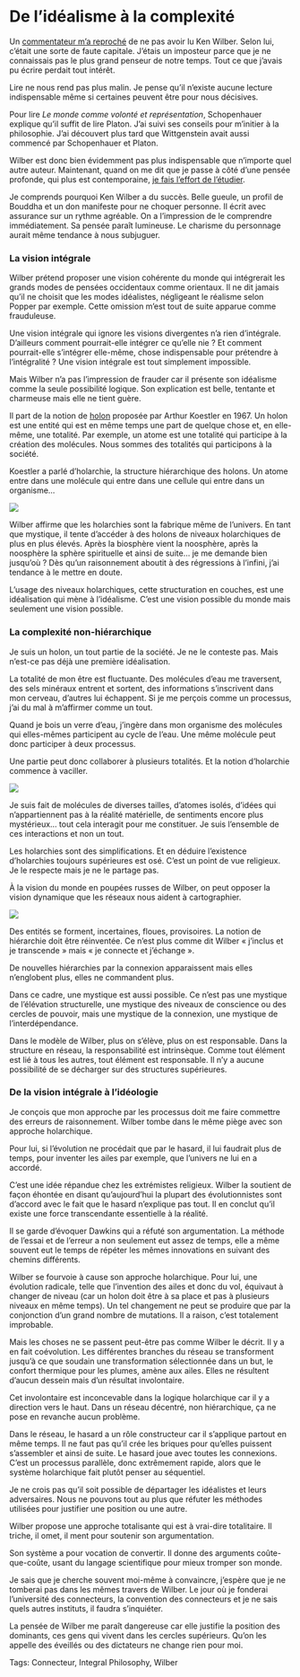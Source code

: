 # De l’idéalisme à la complexité

Un [commentateur m’a reproché](http://blog.tcrouzet.com/2008/09/18/premiers-pas-avec-ken-wilber/#comment-61022) de ne pas avoir lu Ken Wilber. Selon lui, c’était une sorte de faute capitale. J’étais un imposteur parce que je ne connaissais pas le plus grand penseur de notre temps. Tout ce que j’avais pu écrire perdait tout intérêt.

Lire ne nous rend pas plus malin. Je pense qu’il n’existe aucune lecture indispensable même si certaines peuvent être pour nous décisives.

Pour lire *Le monde comme volonté et représentation*, Schopenhauer explique qu’il suffit de lire Platon. J’ai suivi ses conseils pour m’initier à la philosophie. J’ai découvert plus tard que Wittgenstein avait aussi commencé par Schopenhauer et Platon.

Wilber est donc bien évidemment pas plus indispensable que n’importe quel autre auteur. Maintenant, quand on me dit que je passe à côté d’une pensée profonde, qui plus est contemporaine, [je fais l’effort de l’étudier](http://blog.tcrouzet.com/2008/09/18/premiers-pas-avec-ken-wilber/).

Je comprends pourquoi Ken Wilber a du succès. Belle gueule, un profil de Bouddha et un don manifeste pour ne choquer personne. Il écrit avec assurance sur un rythme agréable. On a l’impression de le comprendre immédiatement. Sa pensée paraît lumineuse. Le charisme du personnage aurait même tendance à nous subjuguer.

### La vision intégrale

Wilber prétend proposer une vision cohérente du monde qui intégrerait les grands modes de pensées occidentaux comme orientaux. Il ne dit jamais qu’il ne choisit que les modes idéalistes, négligeant le réalisme selon Popper par exemple. Cette omission m’est tout de suite apparue comme frauduleuse.

Une vision intégrale qui ignore les visions divergentes n’a rien d’intégrale. D’ailleurs comment pourrait-elle intégrer ce qu’elle nie ? Et comment pourrait-elle s’intégrer elle-même, chose indispensable pour prétendre à l’intégralité ? Une vision intégrale est tout simplement impossible.

Mais Wilber n’a pas l’impression de frauder car il présente son idéalisme comme la seule possibilité logique. Son explication est belle, tentante et charmeuse mais elle ne tient guère.

Il part de la notion de [holon](http://en.wikipedia.org/wiki/Holon_(philosophy)) proposée par Arthur Koestler en 1967. Un holon est une entité qui est en même temps une part de quelque chose et, en elle-même, une totalité. Par exemple, un atome est une totalité qui participe à la création des molécules. Nous sommes des totalités qui participons à la société.

Koestler a parlé d’holarchie, la structure hiérarchique des holons. Un atome entre dans une molécule qui entre dans une cellule qui entre dans un organisme…

![](http://blog.tcrouzet.comhttps://tcrouzet.com/images_tc/2008/10/wilber1.gif)

Wilber affirme que les holarchies sont la fabrique même de l’univers. En tant que mystique, il tente d’accéder à des holons de niveaux holarchiques de plus en plus élevés. Après la biosphère vient la noosphère, après la noosphère la sphère spirituelle et ainsi de suite… je me demande bien jusqu’où ? Dès qu’un raisonnement aboutit à des régressions à l’infini, j’ai tendance à le mettre en doute.

L’usage des niveaux holarchiques, cette structuration en couches, est une idéalisation qui mène à l’idéalisme. C’est une vision possible du monde mais seulement une vision possible.

### La complexité non-hiérarchique

Je suis un holon, un tout partie de la société. Je ne le conteste pas. Mais n’est-ce pas déjà une première idéalisation.

La totalité de mon être est fluctuante. Des molécules d’eau me traversent, des sels minéraux entrent et sortent, des informations s’inscrivent dans mon cerveau, d’autres lui échappent. Si je me perçois comme un processus, j’ai du mal à m’affirmer comme un tout.

Quand je bois un verre d’eau, j’ingère dans mon organisme des molécules qui elles-mêmes participent au cycle de l’eau. Une même molécule peut donc participer à deux processus.

Une partie peut donc collaborer à plusieurs totalités. Et la notion d’holarchie commence à vaciller.

![](http://blog.tcrouzet.comhttps://tcrouzet.com/images_tc/2008/10/wilber2.gif)

Je suis fait de molécules de diverses tailles, d’atomes isolés, d’idées qui n’appartiennent pas à la réalité matérielle, de sentiments encore plus mystérieux… tout cela interagit pour me constituer. Je suis l’ensemble de ces interactions et non un tout.

Les holarchies sont des simplifications. Et en déduire l’existence d’holarchies toujours supérieures est osé. C’est un point de vue religieux. Je le respecte mais je ne le partage pas.

À la vision du monde en poupées russes de Wilber, on peut opposer la vision dynamique que les réseaux nous aident à cartographier.

![](http://blog.tcrouzet.comhttps://tcrouzet.com/images_tc/2008/10/wilber3.gif)

Des entités se forment, incertaines, floues, provisoires. La notion de hiérarchie doit être réinventée. Ce n’est plus comme dit Wilber « j’inclus et je transcende » mais « je connecte et j’échange ».

De nouvelles hiérarchies par la connexion apparaissent mais elles n’englobent plus, elles ne commandent plus.

Dans ce cadre, une mystique est aussi possible. Ce n’est pas une mystique de l’élévation structurelle, une mystique des niveaux de conscience ou des cercles de pouvoir, mais une mystique de la connexion, une mystique de l’interdépendance.

Dans le modèle de Wilber, plus on s’élève, plus on est responsable. Dans la structure en réseau, la responsabilité est intrinsèque. Comme tout élément est lié à tous les autres, tout élément est responsable. Il n’y a aucune possibilité de se décharger sur des structures supérieures.

### De la vision intégrale à l’idéologie

Je conçois que mon approche par les processus doit me faire commettre des erreurs de raisonnement. Wilber tombe dans le même piège avec son approche holarchique.

Pour lui, si l’évolution ne procédait que par le hasard, il lui faudrait plus de temps, pour inventer les ailes par exemple, que l’univers ne lui en a accordé.

C’est une idée répandue chez les extrémistes religieux. Wilber la soutient de façon éhontée en disant qu’aujourd’hui la plupart des évolutionnistes sont d’accord avec le fait que le hasard n’explique pas tout. Il en conclut qu’il existe une force transcendante essentielle à la réalité.

Il se garde d’évoquer Dawkins qui a réfuté son argumentation. La méthode de l’essai et de l’erreur a non seulement eut assez de temps, elle a même souvent eut le temps de répéter les mêmes innovations en suivant des chemins différents.

Wilber se fourvoie à cause son approche holarchique. Pour lui, une évolution radicale, telle que l’invention des ailes et donc du vol, équivaut à changer de niveau (car un holon doit être à sa place et pas à plusieurs niveaux en même temps). Un tel changement ne peut se produire que par la conjonction d’un grand nombre de mutations. Il a raison, c’est totalement improbable.

Mais les choses ne se passent peut-être pas comme Wilber le décrit. Il y a en fait coévolution. Les différentes branches du réseau se transforment jusqu’à ce que soudain une transformation sélectionnée dans un but, le confort thermique pour les plumes, amène aux ailes. Elles ne résultent d’aucun dessein mais d’un résultat involontaire.

Cet involontaire est inconcevable dans la logique holarchique car il y a direction vers le haut. Dans un réseau décentré, non hiérarchique, ça ne pose en revanche aucun problème.

Dans le réseau, le hasard a un rôle constructeur car il s’applique partout en même temps. Il ne faut pas qu’il crée les briques pour qu’elles puissent s’assembler et ainsi de suite. Le hasard joue avec toutes les connexions. C’est un processus parallèle, donc extrêmement rapide, alors que le système holarchique fait plutôt penser au séquentiel.

Je ne crois pas qu’il soit possible de départager les idéalistes et leurs adversaires. Nous ne pouvons tout au plus que réfuter les méthodes utilisées pour justifier une position ou une autre.

Wilber propose une approche totalisante qui est à vrai-dire totalitaire. Il triche, il omet, il ment pour soutenir son argumentation.

Son système a pour vocation de convertir. Il donne des arguments coûte-que-coûte, usant du langage scientifique pour mieux tromper son monde.

Je sais que je cherche souvent moi-même à convaincre, j’espère que je ne tomberai pas dans les mêmes travers de Wilber. Le jour où je fonderai l’université des connecteurs, la convention des connecteurs et je ne sais quels autres instituts, il faudra s’inquiéter.

La pensée de Wilber me paraît dangereuse car elle justifie la position des dominants, ces gens qui vivent dans les cercles supérieurs. Qu’on les appelle des éveillés ou des dictateurs ne change rien pour moi.

Tags: Connecteur, Integral Philosophy, Wilber
